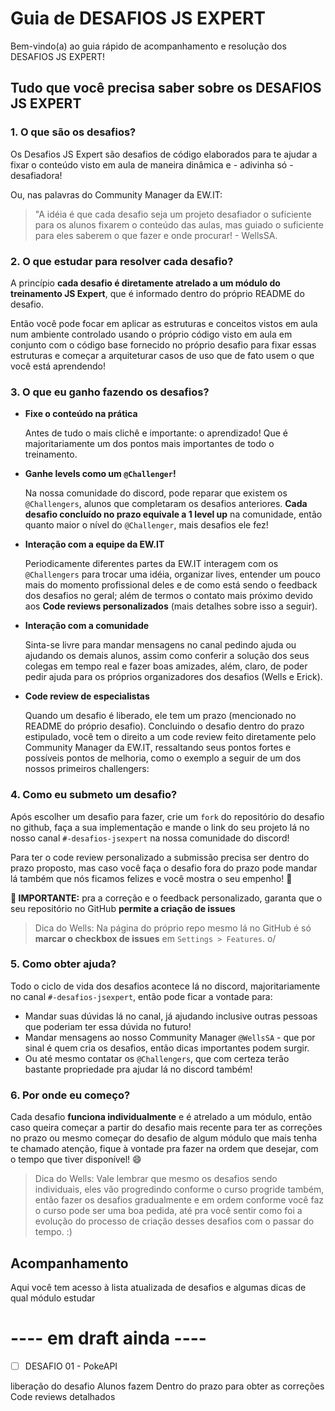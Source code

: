 # Guia de DESAFIOS JS EXPERT

Bem-vindo(a) ao guia rápido de acompanhamento e resolução dos DESAFIOS JS EXPERT!

## Tudo que você precisa saber sobre os DESAFIOS JS EXPERT

### 1. O que são os desafios?

Os Desafios JS Expert são desafios de código elaborados para te ajudar a fixar o conteúdo visto em aula de maneira dinâmica e - adivinha só - desafiadora!

Ou, nas palavras do Community Manager da EW.IT:

> "A idéia é que cada desafio seja um projeto desafiador o suficiente para os alunos fixarem o conteúdo das aulas, mas guiado o suficiente para eles saberem o que fazer e onde procurar! - WellsSA.

### 2. O que estudar para resolver cada desafio?

A princípio **cada desafio é diretamente atrelado a um módulo do treinamento JS Expert**, que é informado dentro do próprio README do desafio.

Então você pode focar em aplicar as estruturas e conceitos vistos em aula num ambiente controlado usando o próprio código visto em aula em conjunto com o código base fornecido no próprio desafio para fixar essas estruturas e começar a arquiteturar casos de uso que de fato usem o que você está aprendendo!

### 3. O que eu ganho fazendo os desafios?

- **Fixe o conteúdo na prática**

  Antes de tudo o mais clichê e importante: o aprendizado! Que é majoritariamente um dos pontos mais importantes de todo o treinamento.

- **Ganhe levels como um `@Challenger`!**

  Na nossa comunidade do discord, pode reparar que existem os `@Challengers`, alunos que completaram os desafios anteriores. **Cada desafio concluído no prazo equivale a 1 level up** na comunidade, então quanto maior o nível do `@Challenger`, mais desafios ele fez!

- **Interação com a equipe da EW.IT**

  Periodicamente diferentes partes da EW.IT interagem com os `@Challengers` para trocar uma idéia, organizar lives, entender um pouco mais do momento profissional deles e de como está sendo o feedback dos desafios no geral; além de termos o contato mais próximo devido aos **Code reviews personalizados** (mais detalhes sobre isso a seguir).

- **Interação com a comunidade**

  Sinta-se livre para mandar mensagens no canal pedindo ajuda ou ajudando os demais alunos, assim como conferir a solução dos seus colegas em tempo real e fazer boas amizades, além, claro, de poder pedir ajuda para os próprios organizadores dos desafios (Wells e Erick).

- **Code review de especialistas**

  Quando um desafio é liberado, ele tem um prazo (mencionado no README do próprio desafio). Concluindo o desafio dentro do prazo estipulado, você tem o direito a um code review feito diretamente pelo Community Manager da EW.IT, ressaltando seus pontos fortes e possíveis pontos de melhoria, como o exemplo a seguir de um dos nossos primeiros challengers:

### 4. Como eu submeto um desafio?

Após escolher um desafio para fazer, crie um `fork` do repositório do desafio no github, faça a sua implementação e mande o link do seu projeto lá no nosso canal `#-desafios-jsexpert` na nossa comunidade do discord!

Para ter o code review personalizado a submissão precisa ser dentro do prazo proposto, mas caso você faça o desafio fora do prazo pode mandar lá também que nós ficamos felizes e você mostra o seu empenho! 🚀

**🚨 IMPORTANTE:** pra a correção e o feedback personalizado, garanta que o seu repositório no GitHub **permite a criação de issues**

> Dica do Wells: Na página do próprio repo mesmo lá no GitHub é só **marcar o checkbox de issues** em `Settings > Features`. o/

### 5. Como obter ajuda?

Todo o ciclo de vida dos desafios acontece lá no discord, majoritariamente no canal `#-desafios-jsexpert`, então pode ficar a vontade para:

- Mandar suas dúvidas lá no canal, já ajudando inclusive outras pessoas que poderiam ter essa dúvida no futuro!
- Mandar mensagens ao nosso Community Manager `@WellsSA` - que por sinal é quem cria os desafios, então dicas importantes podem surgir.
- Ou até mesmo contatar os `@Challengers`, que com certeza terão bastante propriedade pra ajudar lá no discord também!

### 6. Por onde eu começo?

Cada desafio **funciona individualmente** e é atrelado a um módulo, então caso queira começar a partir do desafio mais recente para ter as correções no prazo ou mesmo começar do desafio de algum módulo que mais tenha te chamado atenção, fique à vontade pra fazer na ordem que desejar, com o tempo que tiver disponível! 😄

> Dica do Wells: Vale lembrar que mesmo os desafios sendo individuais, eles vão progredindo conforme o curso progride também, então fazer os desafios gradualmente e em ordem conforme você faz o curso pode ser uma boa pedida, até pra você sentir como foi a evolução do processo de criação desses desafios com o passar do tempo. :)

## Acompanhamento

Aqui você tem acesso à lista atualizada de desafios e algumas dicas de qual módulo estudar

# ---- em draft ainda ----

- [ ] DESAFIO 01 - PokeAPI

liberação do desafio
Alunos fazem
Dentro do prazo para obter as correções
Code reviews detalhados
